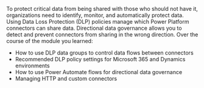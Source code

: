 To protect critical data from being shared with those who should not have it, organizations need to identify, monitor, and automatically protect data. Using Data Loss Protection (DLP) policies manage which Power Platform connectors can share data. Directional data governance allows you to detect and prevent connectors from sharing in the wrong direction.
Over the course of the module you learned:

- How to use DLP data groups to control data flows between connectors
- Recommended DLP policy settings for Microsoft 365 and Dynamics environments
- How to use Power Automate flows for directional data governance
- Managing HTTP and custom connectors

